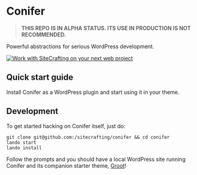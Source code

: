 # Conifer

> **THIS REPO IS IN ALPHA STATUS. ITS USE IN PRODUCTION IS NOT RECOMMENDED.**

Powerful abstractions for serious WordPress development.

[![Work with SiteCrafting on your next web project](./img/foo)](https://www.sitecrafting.com/)

## Quick start guide

Install Conifer as a WordPress plugin and start using it in your theme.

## Development

To get started hacking on Conifer itself, just do:

```
git clone git@github.com:/sitecrafting/conifer && cd conifer
lando start
lando install
```

Follow the prompts and you should have a local WordPress site running Conifer
and its companion starter theme, [Groot](https://github.com/sitecrafting/groot)!
